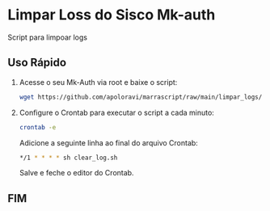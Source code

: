 # Limpar Loss do Sisco Mk-auth 

Script para limpoar logs
## Uso Rápido

1. Acesse o seu Mk-Auth via root e baixe o script:

    ```bash
    wget https://github.com/apoloravi/marrascript/raw/main/limpar_logs/clear_log.sh
    ```

2. Configure o Crontab para executar o script a cada minuto:

    ```bash
    crontab -e
    ```

    Adicione a seguinte linha ao final do arquivo Crontab:

    ```bash
    */1 * * * * sh clear_log.sh
    ```

    Salve e feche o editor do Crontab.

## FIM
